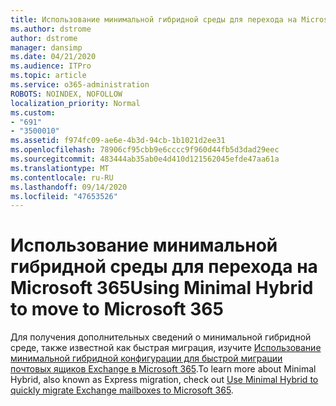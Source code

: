 ```yaml
---
title: Использование минимальной гибридной среды для перехода на Microsoft
ms.author: dstrome
author: dstrome
manager: dansimp
ms.date: 04/21/2020
ms.audience: ITPro
ms.topic: article
ms.service: o365-administration
ROBOTS: NOINDEX, NOFOLLOW
localization_priority: Normal
ms.custom:
- "691"
- "3500010"
ms.assetid: f974fc09-ae6e-4b3d-94cb-1b1021d2ee31
ms.openlocfilehash: 78906cf95cbb9e6cccc9f960d44fb5d3dad29eec
ms.sourcegitcommit: 483444ab35ab0e4d410d121562045efde47aa61a
ms.translationtype: MT
ms.contentlocale: ru-RU
ms.lasthandoff: 09/14/2020
ms.locfileid: "47653526"
---
```

# <a name="using-minimal-hybrid-to-move-to-microsoft-365"></a><span data-ttu-id="ce63e-102">Использование минимальной гибридной среды для перехода на Microsoft 365</span><span class="sxs-lookup"><span data-stu-id="ce63e-102">Using Minimal Hybrid to move to Microsoft 365</span></span>

<span data-ttu-id="ce63e-103">Для получения дополнительных сведений о минимальной гибридной среде, также известной как быстрая миграция, изучите [Использование минимальной гибридной конфигурации для быстрой миграции почтовых ящиков Exchange в Microsoft 365](https://docs.microsoft.com/Exchange/mailbox-migration/use-minimal-hybrid-to-quickly-migrate).</span><span class="sxs-lookup"><span data-stu-id="ce63e-103">To learn more about Minimal Hybrid, also known as Express migration, check out [Use Minimal Hybrid to quickly migrate Exchange mailboxes to Microsoft 365](https://docs.microsoft.com/Exchange/mailbox-migration/use-minimal-hybrid-to-quickly-migrate).</span></span>
